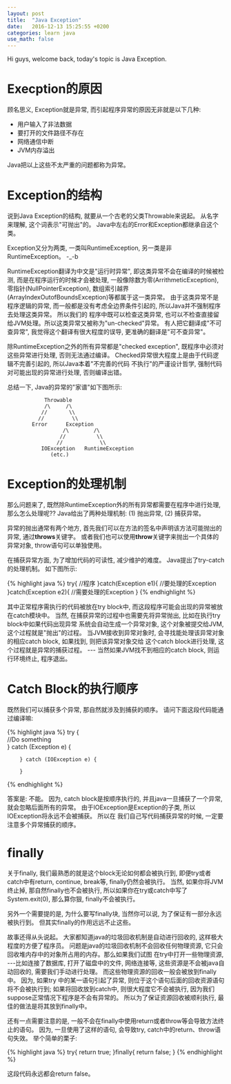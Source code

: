 ```yaml
---
layout: post
title:  "Java Exception"
date:   2016-12-13 15:25:55 +0200
categories: learn java
use_math: false
---
```


Hi guys, welcome back, today's topic is Java Exception.

Execption的原因
============

顾名思义, Exception就是异常, 而引起程序异常的原因无非就是以下几种:

* 用户输入了非法数据
* 要打开的文件路径不存在
* 网络通信中断
* JVM内存溢出

Java把以上这些不太严重的问题都称为异常。

Exception的结构
============

说到Java Exception的结构, 就要从一个古老的父类Throwable来说起。 从名字来理解, 这个词表示"可抛出"的。 Java中左右的Error和Exception都继承自这个类。

Exception又分为两类, 一类叫RuntimeException, 另一类是非RuntimeException。 -_-b 

RuntimeException翻译为中文是"运行时异常", 即这类异常不会在编译的时候被检测, 而是在程序运行的时候才会被处理, 一般像除数为零(ArrithmeticException), 零指针(NullPointerException),
数组索引越界(ArrayIndexOutofBoundsException)等都属于这一类异常。 由于这类异常不是程序逻辑的异常, 而一般都是没有考虑全边界条件引起的, 所以Java并不强制程序去处理这类异常。 所以我们的
程序中既可以检查这类异常, 也可以不检查直接留给JVM处理。所以这类异常又被称为"un-checked"异常。 有人把它翻译成"不可查异常", 我觉得这个翻译有很大程度的误导, 更准确的翻译是"可不查异常"。

除RuntimeException之外的所有异常都是"checked exception", 既程序中必须对这些异常进行处理, 否则无法通过编译。 Checked异常很大程度上是由于代码逻辑不完善引起的, 所以Java本着"不完善的代码
不执行"的严谨设计哲学, 强制代码对可能出现的异常进行处理, 否则编译出错。 

总结一下, Java的异常的"家谱"如下图所示:

                Throwable
                /\     /\             
               //       \\         
              //         \\    
            Error      Exception
                      /\        /\
                     //          \\
                    //            \\
               IOException   RuntimeException
                  (etc.)
                  
Exception的处理机制
==============

那么问题来了, 既然除RuntimeException外的所有异常都需要在程序中进行处理, 那么怎么处理呢?? Java给出了两种处理机制: (1) 抛出异常, (2) 捕获异常。

异常的抛出通常有两个地方, 首先我们可以在方法的签名中声明该方法可能抛出的异常, 通过**throws**关键字。 或者我们也可以使用**throw**关键字来抛出一个具体的异常对象,
 throw语句可以单独使用。


在捕获异常方面, 为了增加代码的可读性, 减少维护的难度。 Java提出了try-catch的处理机制。 如下图所示:

{% highlight java %}
try{
    //程序
}catch(Exception e1){
    //要处理的Exception
}catch(Exception e2){
    //需要处理的Exception
}
{% endhighlight %}

其中正常程序需执行的代码被放在try block中, 而这段程序可能会出现的异常被放在catch模块中。 当然, 在捕获异常的过程中也需要先将异常抛出, 比如在执行try block中如果代码出现异常
系统会自动生成一个异常对象, 这个对象被提交给JVM, 这个过程就是"抛出"的过程。 当JVM接收到异常对象时, 会寻找能处理该异常对象的相应catch block, 如果找到, 则把该异常对象交给
这个catch block进行处理, 这个过程就是异常的捕获过程。 --- 当然如果JVM找不到相应的catch block, 则运行环境终止, 程序退出。

Catch Block的执行顺序
================
既然我们可以捕获多个异常, 那自然就涉及到捕获的顺序。 请问下面这段代码能通过编译嘛:

{% highlight java %}
try {  
            //Do something  
        } catch (Exception e) {  
              
        } catch (IOException e) {  
              
        }  
{% endhighlight %}

答案是: 不能。 因为, catch block是按顺序执行的, 并且java一旦捕获了一个异常, 就会忽略后面所有的异常。 由于IOException是Exception的子类, 所以IOException将永远不会被捕获。 所以在
我们自己写代码捕获异常的时候, 一定要注意多个异常捕获的顺序。

finally
=======

关于finally, 我们最熟悉的就是这个block无论如何都会被执行到, 即便try或者catch中有return, continue, break等, finally仍然会被执行。 当然, 如果你将JVM终止掉, 那自然finally也不会被执行, 
所以如果你在try或catch中写了System.exit(0), 那么算你狠, finally不会被执行。

另外一个需要提的是, 为什么要写finally块, 当然你可以说, 为了保证有一部分永远被执行到。 但其实finally的作用远远不止这些。 

故事还得从头说起。 大家都知道java的垃圾回收机制是自动进行回收的, 这样极大程度的方便了程序员。 问题是java的垃圾回收机制不会回收任何物理资源, 它只会回收堆内存中的对象所占用的内存。那么如果我们试图
在try中打开一些物理资源, ---比如连接了数据库, 打开了磁盘中的文件, 网络连接等, 这些资源是不会被java自动回收的, 需要我们手动进行处理。 而这些物理资源的回收一般会被放到finally中。 因为, 如果try
中的某一语句引起了异常, 则位于这个语句后面的回收资源语句将不会被执行到; 如果将回收放到catch中, 则很大程度它不会被执行, 因为我们suppose正常情况下程序是不会有异常的。 所以为了保证资源回收被顺利执行, 
最佳的做法是将其放到finally中。

还有一点需要注意的是, 一般不会在finally中使用return或者throw等会导致方法终止的语句。 因为, 一旦使用了这样的语句, 会导致try, catch中的return、throw语句失效。 举个简单的栗子:

{% highlight java %}
try{
    return true;
}finally{
    return false;
}
{% endhighlight %}

这段代码永远都会return false。